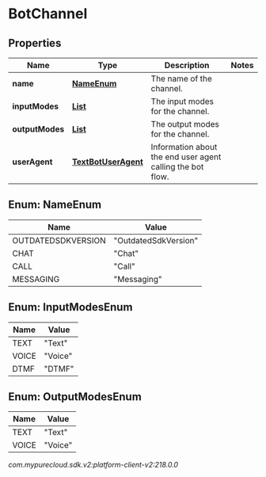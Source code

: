 # BotChannel


## Properties

| Name | Type | Description | Notes |
| ------------ | ------------- | ------------- | ------------- |
| **name** | [**NameEnum**](#Enum--NameEnum) | The name of the channel. |  |
| **inputModes** | [**List<InputModesEnum>**](#Enum--InputModesEnum) | The input modes for the channel. |  |
| **outputModes** | [**List<OutputModesEnum>**](#Enum--OutputModesEnum) | The output modes for the channel. |  |
| **userAgent** | [**TextBotUserAgent**](TextBotUserAgent) | Information about the end user agent calling the bot flow. |  |


## Enum: NameEnum

| Name | Value |
| ---- | ----- |
| OUTDATEDSDKVERSION | &quot;OutdatedSdkVersion&quot; | 
| CHAT | &quot;Chat&quot; | 
| CALL | &quot;Call&quot; | 
| MESSAGING | &quot;Messaging&quot; | 


## Enum: InputModesEnum

| Name | Value |
| ---- | ----- |
| TEXT | &quot;Text&quot; |
| VOICE | &quot;Voice&quot; |
| DTMF | &quot;DTMF&quot; |


## Enum: OutputModesEnum

| Name | Value |
| ---- | ----- |
| TEXT | &quot;Text&quot; |
| VOICE | &quot;Voice&quot; |




_com.mypurecloud.sdk.v2:platform-client-v2:218.0.0_
